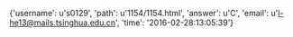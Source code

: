 {'username': u's0129', 'path': u'1154/1154.html', 'answer': u'C', 'email': u'l-he13@mails.tsinghua.edu.cn', 'time': '2016-02-28:13:05:39'}